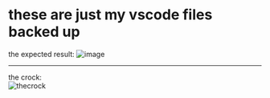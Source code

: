 # these are just my vscode files backed up
the expected result:
![image](https://github.com/user-attachments/assets/4d4b32ee-0acc-4742-9f87-c34620fa0372)


---
the crock:
<br>
![thecrock](https://i.redd.it/yrwhskksre381.jpg)
